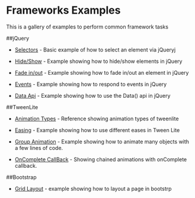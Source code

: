 Frameworks Examples
=========

This is a gallery of examples to perform common framework tasks

##jQuery

* [Selectors](http://jsfiddle.net/eklimcz/99SFp/ "jQuery element selection") - Basic example of how to select an element via jQueryj

* [Hide/Show](http://jsfiddle.net/eklimcz/xVQj9/ "Hide / Show Example in jQuery") - Example showing how to hide/show elements in jQuery

* [Fade in/out](http://jsfiddle.net/eklimcz/u98Zw/ "jQuery fade in/out") - Example showing how to fade in/out an element in jQuery

* [Events](http://jsfiddle.net/eklimcz/4nd5Q/ "For Loop and Array") - Example showing how to respond to events in jQuery

* [Data Api](http://jsfiddle.net/eklimcz/68zCw/ "Using the jQuery Data api") - Example showing how to use the Data() api in jQuery

##TweenLite
* [Animation Types](http://jsfiddle.net/eklimcz/vZbHn/ "Reference showing animation types of tweenlite") - Reference showing animation types of tweenlite

* [Easing](http://jsfiddle.net/eklimcz/68SQL/ "example showing how to use different eases in Tween Lite") - Example showing how to use different eases in Tween Lite

* [Group Animation](http://jsfiddle.net/eklimcz/ekR28/ "Example showing how to animate many objects with a few lines of code.") - Example showing how to animate many objects with a few lines of code.

* [OnComplete CallBack](http://jsfiddle.net/eklimcz/PRS5k/ "Showing chained animations with onComplete callback") - Showing chained animations with onComplete callback.

##Bootstrap
* [Grid Layout](http://jsfiddle.net/eklimcz/TuW2R/ "example showing how to layout a page in bootstrp") - example showing how to layout a page in bootstrp
